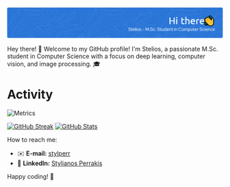 ![Header](./my_banner.png)

Hey there! 👋 Welcome to my GitHub profile! I'm Stelios, a passionate M.Sc. student in Computer Science with a focus on deep learning, computer vision, and image processing. 🎓

# Activity
![Metrics](https://metrics.lecoq.io/stperrakis?template=terminal&base.community=0&base.repositories=0&base.metadata=0&habits=1&languages=1&base=header%2C%20activity%2C%20community%2C%20repositories%2C%20metadata&base.indepth=false&base.hireable=false&base.skip=false&languages=false&languages.limit=8&languages.threshold=0%25&languages.other=false&languages.colors=github&languages.sections=most-used&languages.indepth=false&languages.analysis.timeout=15&languages.analysis.timeout.repositories=7.5&languages.categories=markup%2C%20programming&languages.recent.categories=markup%2C%20programming&languages.recent.load=300&languages.recent.days=14&habits=false&habits.from=200&habits.days=14&habits.facts=true&habits.charts=false&habits.charts.type=classic&habits.trim=false&habits.languages.limit=8&habits.languages.threshold=0%25&config.timezone=Europe%2FBucharest&config.presets=%40tokyo-night)

[![GitHub Streak](https://github-readme-streak-stats.herokuapp.com/?user=stperrakis&theme=tokyonight&date_format=%5BY%20%5DM%20j)](https://github.com/stperrakis/)
[![GitHub Stats](https://github-readme-stats.vercel.app/api?username=stperrakis&theme=tokyonight&count_private=true&show_icons=true&hide_title=true&hide_border=true)](https://github.com/stperrakis/)

How to reach me: 
- ✉️  **E-mail:** [stylperr](mailto:stylperr@gmail.com)
- 💼 **LinkedIn:** [Stylianos Perrakis](https://www.linkedin.com/in/perrakis/)

Happy coding! 🚀
